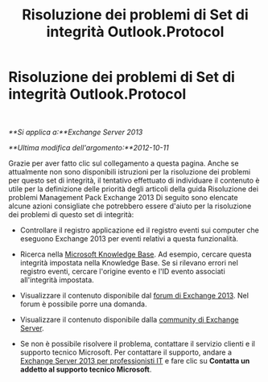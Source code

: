 ﻿---
title: Risoluzione dei problemi di Set di integrità Outlook.Protocol
TOCTitle: Risoluzione dei problemi di Set di integrità Outlook.Protocol
ms:assetid: 8a040c7e-ba9c-4163-b02b-ad59263fa151
ms:mtpsurl: https://technet.microsoft.com/it-it/library/ms.exch.scom.outlook.protocol(v=EXCHG.150)
ms:contentKeyID: 54652918
ms.date: 12/15/2016
mtps_version: v=EXCHG.150
ms.translationtype: HT
---

# Risoluzione dei problemi di Set di integrità Outlook.Protocol

 

_**Si applica a:**Exchange Server 2013_

_**Ultima modifica dell'argomento:**2012-10-11_

Grazie per aver fatto clic sul collegamento a questa pagina. Anche se attualmente non sono disponibili istruzioni per la risoluzione dei problemi per questo set di integrità, il tentativo effettuato di individuare il contenuto è utile per la definizione delle priorità degli articoli della guida Risoluzione dei problemi Management Pack Exchange 2013 Di seguito sono elencate alcune azioni consigliate che potrebbero essere d'aiuto per la risoluzione dei problemi di questo set di integrità:

  - Controllare il registro applicazione ed il registro eventi sui computer che eseguono Exchange 2013 per eventi relativi a questa funzionalità.

  - Ricerca nella [Microsoft Knowledge Base](https://go.microsoft.com/fwlink/p/?linkid=18175). Ad esempio, cercare questa integrità impostata nella Knowledge Base. Se si rilevano errori nel registro eventi, cercare l'origine evento e l'ID evento associati all'integrità impostata.

  - Visualizzare il contenuto disponibile dal [forum di Exchange 2013](https://go.microsoft.com/fwlink/p/?linkid=257903). Nel forum è possibile porre una domanda.

  - Visualizzare il contenuto disponibile dalla [community di Exchange Server](https://go.microsoft.com/fwlink/p/?linkid=14927).

  - Se non è possibile risolvere il problema, contattare il servizio clienti e il supporto tecnico Microsoft. Per contattare il supporto, andare a [Exchange Server 2013 per professionisti IT](https://go.microsoft.com/fwlink/p/?linkid=402506) e fare clic su **Contatta un addetto al supporto tecnico Microsoft**.

